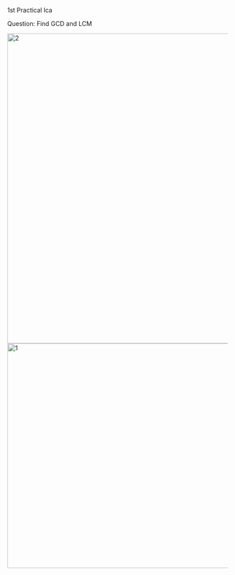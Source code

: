 1st Practical Ica

Question: Find GCD and LCM

<img width="709" alt="2" src="https://github.com/user-attachments/assets/1bfa9e19-2fda-4552-a4ff-d633938e759d" />


<img width="514" alt="1" src="https://github.com/user-attachments/assets/a349e604-8d50-41de-959b-f8ffc6476b58" />
